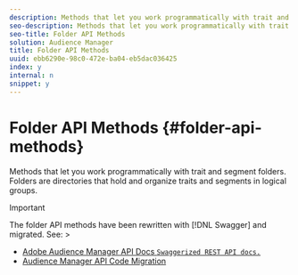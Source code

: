 ```yaml
---
description: Methods that let you work programmatically with trait and segment folders. Folders are directories that hold and organize traits and segments in logical groups.
seo-description: Methods that let you work programmatically with trait and segment folders. Folders are directories that hold and organize traits and segments in logical groups.
seo-title: Folder API Methods
solution: Audience Manager
title: Folder API Methods
uuid: ebb6290e-98c0-472e-ba04-eb5dac036425
index: y
internal: n
snippet: y
---
```


# Folder API Methods {#folder-api-methods}

Methods that let you work programmatically with trait and segment folders. Folders are directories that hold and organize traits and segments in logical groups.

<!-- 
api-folders.xml
-->

>[!IMPORTANT]
>
>The folder API methods have been rewritten with [!DNL Swagger] and migrated. See:  >
>* [Adobe Audience Manager API Docs `Swaggerized REST API docs.`](https://bank.demdex.com/portal/swagger/index.html) 
>* [Audience Manager API Code Migration](../../c-api/api-swagger-migration.md#concept_99C4AEF678E94AFE9B29F9B663200BAD)